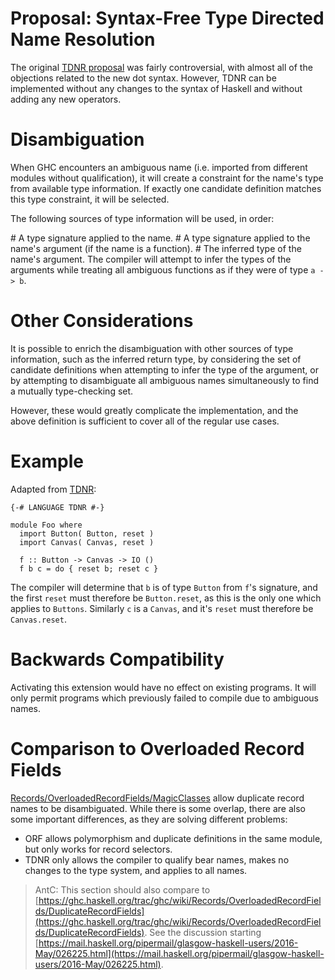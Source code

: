 # Proposal: Syntax-Free Type Directed Name Resolution


The original [TDNR proposal](http://web.archive.org/web/20160310052223/https://prime.haskell.org/wiki/TypeDirectedNameResolution) was fairly controversial, with almost all of the objections related to the new dot syntax. However, TDNR can be implemented without any changes to the syntax of Haskell and without adding any new operators.

# Disambiguation


When GHC encounters an ambiguous name (i.e. imported from different modules without qualification), it will create a constraint for the name's type from available type information. If exactly one candidate definition matches this type constraint, it will be selected.


The following sources of type information will be used, in order:


\# A type signature applied to the name.
\# A type signature applied to the name's argument (if the name is a function).
\# The inferred type of the name's argument. The compiler will attempt to infer the types of the arguments while treating all ambiguous functions as if they were of type `a -> b`.

# Other Considerations


It is possible to enrich the disambiguation with other sources of type information, such as the inferred return type, by considering the set of candidate definitions when attempting to infer the type of the argument, or by attempting to disambiguate all ambiguous names simultaneously to find a mutually type-checking set.


However, these would greatly complicate the implementation, and the above definition is sufficient to cover all of the regular use cases.

# Example



Adapted from [TDNR](http://hackage.haskell.org/trac/haskell-prime/wiki/TypeDirectedNameResolution):


```
{-# LANGUAGE TDNR #-}

module Foo where
  import Button( Button, reset )
  import Canvas( Canvas, reset )

  f :: Button -> Canvas -> IO ()
  f b c = do { reset b; reset c }
```


The compiler will determine that `b` is of type `Button` from `f`'s signature, and the first `reset` must therefore be `Button.reset`, as this is the only one which applies to `Buttons`. Similarly `c` is a `Canvas`, and it's `reset` must therefore be `Canvas.reset`.

# Backwards Compatibility


Activating this extension would have no effect on existing programs. It will only permit programs which previously failed to compile due to ambiguous names.

# Comparison to Overloaded Record Fields

[Records/OverloadedRecordFields/MagicClasses](records/overloaded-record-fields/magic-classes) allow duplicate record names to be disambiguated. While there is some overlap, there are also some important differences, as they are solving different problems:

- ORF allows polymorphism and duplicate definitions in the same module, but only works for record selectors.
- TDNR only allows the compiler to qualify bear names, makes no changes to the type system, and applies to all names.

>
>
> AntC: This section should also compare to [https://ghc.haskell.org/trac/ghc/wiki/Records/OverloadedRecordFields/DuplicateRecordFields](https://ghc.haskell.org/trac/ghc/wiki/Records/OverloadedRecordFields/DuplicateRecordFields).
> See the discussion starting [https://mail.haskell.org/pipermail/glasgow-haskell-users/2016-May/026225.html](https://mail.haskell.org/pipermail/glasgow-haskell-users/2016-May/026225.html).
>
>

